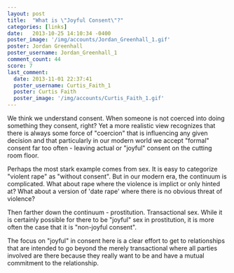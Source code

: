 ```yaml
---
layout: post
title:  "What is \"Joyful Consent\"?"
categories: [links]
date:   2013-10-25 14:10:34 -0400
poster_image: '/img/accounts/Jordan_Greenhall_1.gif'
poster: Jordan Greenhall
poster_username: Jordan_Greenhall_1
comment_count: 44
score: 7
last_comment:
  date: 2013-11-01 22:37:41
  poster_username: Curtis_Faith_1
  poster: Curtis Faith
  poster_image: '/img/accounts/Curtis_Faith_1.gif'
---
```


We think we understand consent. When someone is not coerced into doing something they consent, right? Yet a more realistic view recognizes that there is always some force of "coercion" that is influencing any given decision and that particularly in our modern world we accept "formal" consent far too often - leaving actual or "joyful" consent on the cutting room floor.

Perhaps the most stark example comes from sex. It is easy to categorize "violent rape" as "without consent". But in our modern era, the continuum is complicated. What about rape where the violence is implict or only hinted at? What about a version of 'date rape' where there is no obvious threat of violence?

Then farther down the continuum - prostitution. Transactional sex. While it is certainly possible for there to be "joyful" sex in prostitution, it is more often the case that it is "non-joyful consent".

The focus on "joyful" in consent here is a clear effort to get to relationships that are intended to go beyond the merely transactional where all parties involved are there because they really want to be and have a mutual commitment to the relationship.
